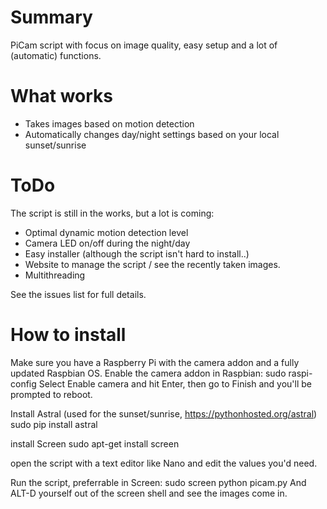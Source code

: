 # Summary
PiCam script with focus on image quality, easy setup and a lot of (automatic) functions.

# What works
- Takes images based on motion detection
- Automatically changes day/night settings based on your local sunset/sunrise

# ToDo
The script is still in the works, but a lot is coming:
- Optimal dynamic motion detection level
- Camera LED on/off during the night/day
- Easy installer (although the script isn't hard to install..)
- Website to manage the script / see the recently taken images.
- Multithreading

See the issues list for full details.

# How to install
Make sure you have a Raspberry Pi with the camera addon and a fully updated Raspbian OS. Enable the camera addon in Raspbian:
sudo raspi-config
Select Enable camera and hit Enter, then go to Finish and you'll be prompted to reboot.

Install Astral (used for the sunset/sunrise, https://pythonhosted.org/astral)
sudo pip install astral

install Screen
sudo apt-get install screen

open the script with a text editor like Nano and edit the values you'd need.

Run the script, preferrable in Screen:
sudo screen python picam.py
And ALT-D yourself out of the screen shell and see the images come in.
